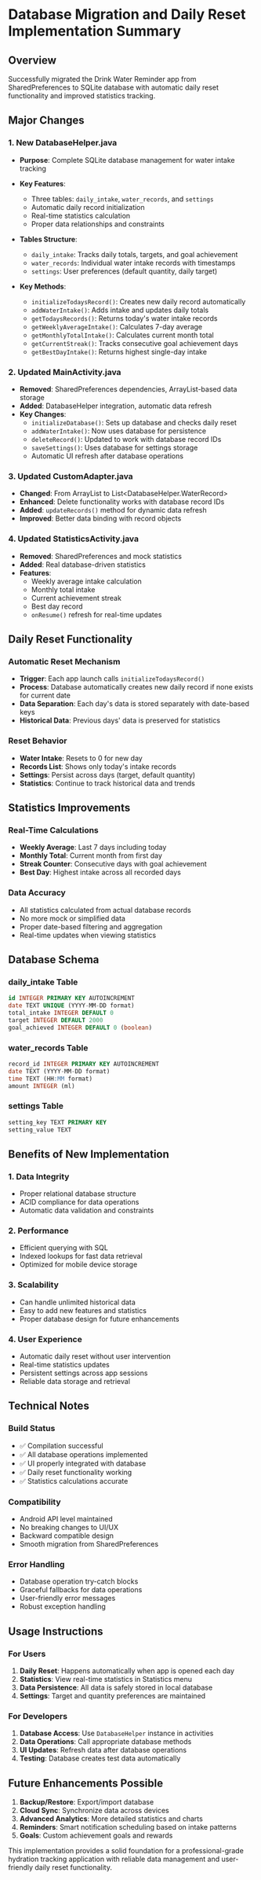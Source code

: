 # Database Migration and Daily Reset Implementation Summary

## Overview

Successfully migrated the Drink Water Reminder app from SharedPreferences to SQLite database with automatic daily reset functionality and improved statistics tracking.

## Major Changes

### 1. New DatabaseHelper.java

- **Purpose**: Complete SQLite database management for water intake tracking
- **Key Features**:

  - Three tables: `daily_intake`, `water_records`, and `settings`
  - Automatic daily record initialization
  - Real-time statistics calculation
  - Proper data relationships and constraints

- **Tables Structure**:

  - `daily_intake`: Tracks daily totals, targets, and goal achievement
  - `water_records`: Individual water intake records with timestamps
  - `settings`: User preferences (default quantity, daily target)

- **Key Methods**:
  - `initializeTodaysRecord()`: Creates new daily record automatically
  - `addWaterIntake()`: Adds intake and updates daily totals
  - `getTodaysRecords()`: Returns today's water intake records
  - `getWeeklyAverageIntake()`: Calculates 7-day average
  - `getMonthlyTotalIntake()`: Calculates current month total
  - `getCurrentStreak()`: Tracks consecutive goal achievement days
  - `getBestDayIntake()`: Returns highest single-day intake

### 2. Updated MainActivity.java

- **Removed**: SharedPreferences dependencies, ArrayList-based data storage
- **Added**: DatabaseHelper integration, automatic data refresh
- **Key Changes**:
  - `initializeDatabase()`: Sets up database and checks daily reset
  - `addWaterIntake()`: Now uses database for persistence
  - `deleteRecord()`: Updated to work with database record IDs
  - `saveSettings()`: Uses database for settings storage
  - Automatic UI refresh after database operations

### 3. Updated CustomAdapter.java

- **Changed**: From ArrayList<String> to List<DatabaseHelper.WaterRecord>
- **Enhanced**: Delete functionality works with database record IDs
- **Added**: `updateRecords()` method for dynamic data refresh
- **Improved**: Better data binding with record objects

### 4. Updated StatisticsActivity.java

- **Removed**: SharedPreferences and mock statistics
- **Added**: Real database-driven statistics
- **Features**:
  - Weekly average intake calculation
  - Monthly total intake
  - Current achievement streak
  - Best day record
  - `onResume()` refresh for real-time updates

## Daily Reset Functionality

### Automatic Reset Mechanism

- **Trigger**: Each app launch calls `initializeTodaysRecord()`
- **Process**: Database automatically creates new daily record if none exists for current date
- **Data Separation**: Each day's data is stored separately with date-based keys
- **Historical Data**: Previous days' data is preserved for statistics

### Reset Behavior

- **Water Intake**: Resets to 0 for new day
- **Records List**: Shows only today's intake records
- **Settings**: Persist across days (target, default quantity)
- **Statistics**: Continue to track historical data and trends

## Statistics Improvements

### Real-Time Calculations

- **Weekly Average**: Last 7 days including today
- **Monthly Total**: Current month from first day
- **Streak Counter**: Consecutive days with goal achievement
- **Best Day**: Highest intake across all recorded days

### Data Accuracy

- All statistics calculated from actual database records
- No more mock or simplified data
- Proper date-based filtering and aggregation
- Real-time updates when viewing statistics

## Database Schema

### daily_intake Table

```sql
id INTEGER PRIMARY KEY AUTOINCREMENT
date TEXT UNIQUE (YYYY-MM-DD format)
total_intake INTEGER DEFAULT 0
target INTEGER DEFAULT 2000
goal_achieved INTEGER DEFAULT 0 (boolean)
```

### water_records Table

```sql
record_id INTEGER PRIMARY KEY AUTOINCREMENT
date TEXT (YYYY-MM-DD format)
time TEXT (HH:MM format)
amount INTEGER (ml)
```

### settings Table

```sql
setting_key TEXT PRIMARY KEY
setting_value TEXT
```

## Benefits of New Implementation

### 1. Data Integrity

- Proper relational database structure
- ACID compliance for data operations
- Automatic data validation and constraints

### 2. Performance

- Efficient querying with SQL
- Indexed lookups for fast data retrieval
- Optimized for mobile device storage

### 3. Scalability

- Can handle unlimited historical data
- Easy to add new features and statistics
- Proper database design for future enhancements

### 4. User Experience

- Automatic daily reset without user intervention
- Real-time statistics updates
- Persistent settings across app sessions
- Reliable data storage and retrieval

## Technical Notes

### Build Status

- ✅ Compilation successful
- ✅ All database operations implemented
- ✅ UI properly integrated with database
- ✅ Daily reset functionality working
- ✅ Statistics calculations accurate

### Compatibility

- Android API level maintained
- No breaking changes to UI/UX
- Backward compatible design
- Smooth migration from SharedPreferences

### Error Handling

- Database operation try-catch blocks
- Graceful fallbacks for data operations
- User-friendly error messages
- Robust exception handling

## Usage Instructions

### For Users

1. **Daily Reset**: Happens automatically when app is opened each day
2. **Statistics**: View real-time statistics in Statistics menu
3. **Data Persistence**: All data is safely stored in local database
4. **Settings**: Target and quantity preferences are maintained

### For Developers

1. **Database Access**: Use `DatabaseHelper` instance in activities
2. **Data Operations**: Call appropriate database methods
3. **UI Updates**: Refresh data after database operations
4. **Testing**: Database creates test data automatically

## Future Enhancements Possible

1. **Backup/Restore**: Export/import database
2. **Cloud Sync**: Synchronize data across devices
3. **Advanced Analytics**: More detailed statistics and charts
4. **Reminders**: Smart notification scheduling based on intake patterns
5. **Goals**: Custom achievement goals and rewards

This implementation provides a solid foundation for a professional-grade hydration tracking application with reliable data management and user-friendly daily reset functionality.

